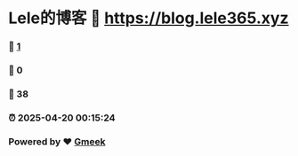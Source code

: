 # Lele的博客 :link: https://blog.lele365.xyz 
### :page_facing_up: [1](https://blog.lele365.xyz/tag.html) 
### :speech_balloon: 0 
### :hibiscus: 38 
### :alarm_clock: 2025-04-20 00:15:24 
### Powered by :heart: [Gmeek](https://github.com/Meekdai/Gmeek)
